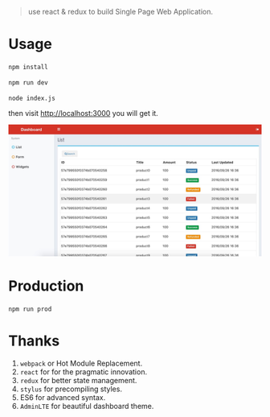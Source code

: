 > use react & redux to build Single Page Web Application.


# Usage

`npm install`

`npm run dev` 

`node index.js`

then visit <http://localhost:3000> you will get it.

![image](webapp/static/images/QQ20161004-1.jpg)


# Production

 `npm run prod`

# Thanks

1. `webpack` or Hot Module Replacement.
2. `react` for  for the pragmatic innovation.
3. `redux` for better state management.
4. `stylus` for precompiling styles.
5. ES6 for advanced syntax.
6. `AdminLTE` for beautiful dashboard theme.